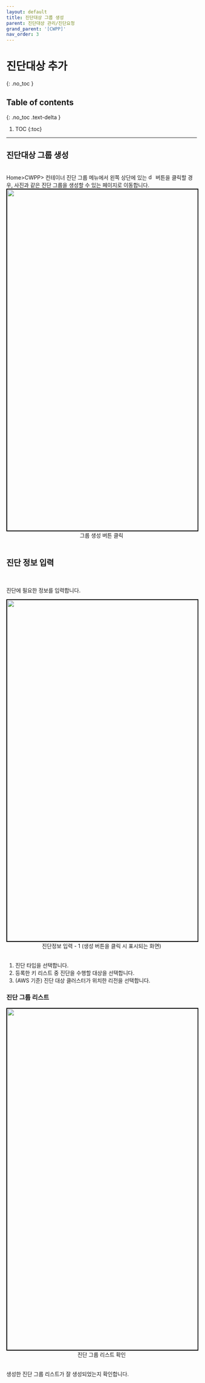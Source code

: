 ```yaml
---
layout: default
title: 진단대상 그룹 생성
parent: 진단대상 관리/진단요청
grand_parent: '[CWPP]'
nav_order: 3
---
```


# 진단대상 추가

{: .no_toc }
<br>

## Table of contents

{: .no_toc .text-delta }

1. TOC
   {:toc}

---

## 진단대상 그룹 생성

<br>
Home>CWPP> 컨테이너 진단 그룹 메뉴에서 왼쪽 상단에 있는 <img src="/assets/images/button/생성버튼.png" alt="description" style="vertical-align:middle width:15px; height:15px;"> 버튼을 클릭할 경우, 사진과 같은 진단 그룹을 생성할 수 있는 페이지로 이동합니다.
<center>
    <img
        src="/assets/images/cwpp/진단그룹생성1.png"
        width="1600"
        height="900"
        style="border: 2px solid black;"
    />
    <figcaption>그룹 생성 버튼 클릭</figcaption>
</center>
<br>

## 진단 정보 입력

<br>

진단에 필요한 정보를 입력합니다.

<center>
    <img
        src="/assets/images/cwpp/진단그룹생성2.png"
        width="1600"
        height="900"
        style="border: 2px solid black;"
    />
    <figcaption>진단정보 입력 - 1 (생성 버튼을 클릭 시 표시되는 화면)</figcaption>
</center>
<br>

1. 진단 타입을 선택합니다.
2. 등록한 키 리스트 중 진단을 수행할 대상을 선택합니다.
3. (AWS 기준) 진단 대상 클러스터가 위치한 리전을 선택합니다.

### 진단 그룹 리스트

<center>
    <img
        src="/assets/images/cwpp/진단그룹리스트.png"
        width="1600"
        height="900"
        style="border: 2px solid black;"
    />
    <figcaption>진단 그룹 리스트 확인</figcaption>
</center>
<br>

생성한 진단 그룹 리스트가 잘 생성되었는지 확인합니다.
